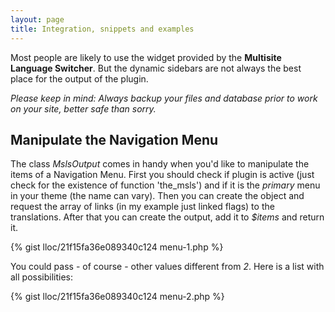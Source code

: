 ```yaml
---
layout: page
title: Integration, snippets and examples
---
```


Most people are likely to use the widget provided by the **Multisite Language Switcher**. But the dynamic sidebars are not always the best place for the output of the plugin.

*Please keep in mind: Always backup your files and database prior to work on your site, better safe than sorry.*

## Manipulate the Navigation Menu ##

The class _MslsOutput_ comes in handy when you'd like to manipulate the items of a Navigation Menu. First you should check if plugin is active (just check for the existence of function 'the_msls') and if it is the _primary_ menu in your theme (the name can vary). Then you can create the object and request the array of links (in my example just linked flags) to the translations. After that you can create the output, add it to _$items_ and return it.

{% gist lloc/21f15fa36e089340c124 menu-1.php %}

You could pass - of course - other values different from _2_. Here is a list with all possibilities:

{% gist lloc/21f15fa36e089340c124 menu-2.php %}